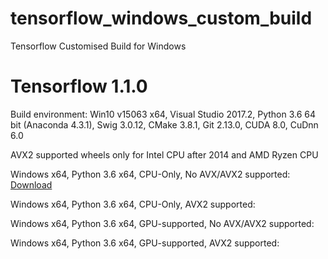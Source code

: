 # tensorflow_windows_custom_build
Tensorflow Customised Build for Windows

# Tensorflow 1.1.0
Build environment: Win10 v15063 x64, Visual Studio 2017.2, Python 3.6 64 bit (Anaconda 4.3.1), Swig 3.0.12, CMake 3.8.1, Git 2.13.0, CUDA 8.0, CuDnn 6.0

AVX2 supported wheels only for Intel CPU after 2014 and AMD Ryzen CPU

Windows x64, Python 3.6 x64, CPU-Only, No AVX/AVX2 supported: [Download](/1.1.0/cpu_noavx/tensorflow-1.1.0-cp36-cp36m-win_amd64.whl)

Windows x64, Python 3.6 x64, CPU-Only, AVX2 supported:

Windows x64, Python 3.6 x64, GPU-supported, No AVX/AVX2 supported:

Windows x64, Python 3.6 x64, GPU-supported, AVX2 supported:
